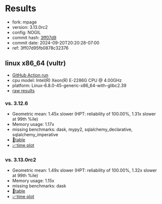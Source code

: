 # Results

- fork: mpage
- version: 3.13.0rc2
- config: NOGIL
- commit hash: [3ff07d9](https://github.com/mpage/cpython/commit/3ff07d9)
- commit date: 2024-09-20T20:20:28-07:00
- ref: 3ff07d95fb0878c32376

## linux x86_64 (vultr)

- [GitHub Action run](https://github.com/facebookexperimental/free-threading-benchmarking/actions/runs/10969286278)
- cpu model: Intel(R) Xeon(R) E-2286G CPU @ 4.00GHz
- platform: Linux-6.8.0-45-generic-x86_64-with-glibc2.39
- [raw results](bm-20240920-vultr-x86_64-mpage-3ff07d95fb0878c32376-3.13.0rc2-3ff07d9.json)

### vs. 3.12.6

- Geometric mean: 1.45x slower (HPT: reliability of 100.00%, 1.31x slower at 99th %ile)
- Memory usage: 1.17x
- missing benchmarks: dask, mypy2, sqlalchemy_declarative, sqlalchemy_imperative
- [📄table](bm-20240920-vultr-x86_64-mpage-3ff07d95fb0878c32376-3.13.0rc2-3ff07d9-vs-3.12.6.md)
- [📈time plot](bm-20240920-vultr-x86_64-mpage-3ff07d95fb0878c32376-3.13.0rc2-3ff07d9-vs-3.12.6.svg)

### vs. 3.13.0rc2

- Geometric mean: 1.49x slower (HPT: reliability of 100.00%, 1.32x slower at 99th %ile)
- Memory usage: 1.15x
- missing benchmarks: dask
- [📄table](bm-20240920-vultr-x86_64-mpage-3ff07d95fb0878c32376-3.13.0rc2-3ff07d9-vs-3.13.0rc2.md)
- [📈time plot](bm-20240920-vultr-x86_64-mpage-3ff07d95fb0878c32376-3.13.0rc2-3ff07d9-vs-3.13.0rc2.svg)

